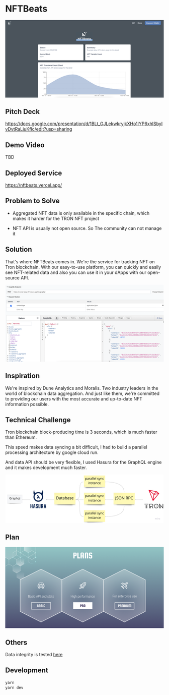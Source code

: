 # NFTBeats

![stats](./docs/stats.png)

## Pitch Deck

https://docs.google.com/presentation/d/1BLt_GJLekwkryjkXHo1IYP6xhISbyIvDvtRaLiuKflc/edit?usp=sharing

## Demo Video

TBD

## Deployed Service

https://nftbeats.vercel.app/

## Problem to Solve

- Aggregated NFT data is only available in the specific chain, which makes it harder for the TRON NFT project

- NFT API is usually not open source. So The community can not manage it

## Solution

That's where NFTBeats comes in. We're the service for tracking NFT on Tron blockchain. With our easy-to-use platform, you can quickly and easily see NFT-related data and also you can use it in your dApps with our open-source API.

![api](./docs/api.png)

## Inspiration

We're inspired by Dune Analytics and Moralis. Two industry leaders in the world of blockchain data aggregation. And just like them, we're committed to providing our users with the most accurate and up-to-date NFT information possible.

## Technical Challenge

Tron blockchain block-producing time is 3 seconds, which is much faster than Ethereum.

This speed makes data syncing a bit difficult, I had to build a parallel processing architecture by google cloud run.

And data API should be very flexible, I used Hasura for the GraphQL engine and it makes development much faster.

![how-it-works](./docs/how-it-works.jpg)

## Plan

![plan](./docs/plan.png)

## Others

Data integrity is tested [here](./docs/data-integrity.md)

## Development

```
yarn
yarn dev
```
